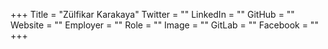 +++
Title = "Zülfikar Karakaya"
Twitter = ""
LinkedIn = ""
GitHub = ""
Website = ""
Employer = ""
Role = ""
Image = ""
GitLab = ""
Facebook = ""
+++

